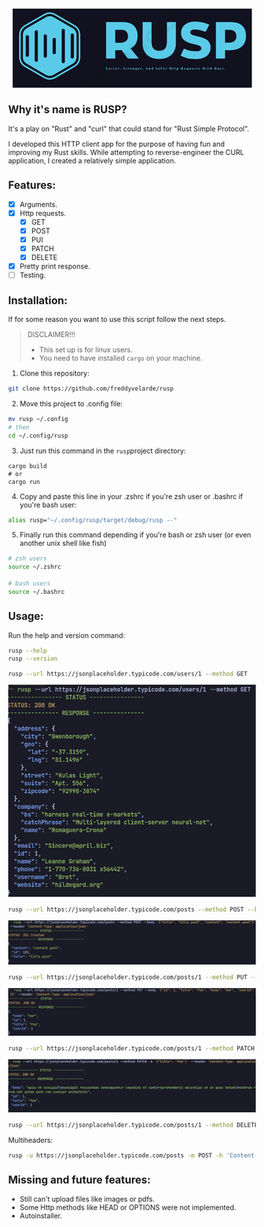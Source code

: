 <p align="center">
  <img src="./screenshots/rusp-cover.png" />
</p>

## Why it's name is RUSP?

It's a play on "Rust" and "curl" that could stand for "Rust Simple Protocol".

I developed this HTTP client app for the purpose of having fun and improving my Rust skills. While attempting to reverse-engineer the CURL application, I created a relatively simple application.

## Features:

- [x] Arguments.
- [x] Http requests.
  - [x] GET
  - [x] POST
  - [x] PUI
  - [x] PATCH
  - [x] DELETE
- [x] Pretty print response.
- [ ] Testing.

## Installation:

If for some reason you want to use this script follow the next steps.

> DISCLAIMER!!!
>
> - This set up is for linux users.
> - You need to have installed `cargo` on your machine.

1. Clone this repository:

```sh
git clone https://github.com/freddyvelarde/rusp
```

2. Move this project to .config file:

```sh
mv rusp ~/.config
# then
cd ~/.config/rusp
```

3. Just run this command in the `rusp`project directory:

```
cargo build
# or
cargo run
```

4. Copy and paste this line in your .zshrc if you're zsh user or .bashrc if you're bash user:

```bash
alias rusp="~/.config/rusp/target/debug/rusp --"
```

5. Finally run this command depending if you're bash or zsh user (or even another unix shell like fish)

```bash
# zsh users
source ~/.zshrc

# bash users
source ~/.bashrc
```

## Usage:

Run the help and version command:

```bash
rusp --help
rusp --version
```

```bash
rusp --url https://jsonplaceholder.typicode.com/users/1 --method GET
```

![get screen](./screenshots/get-req.png)

```bash
rusp --url https://jsonplaceholder.typicode.com/posts --method POST --body '{"title": "title post", "content": "content post"}' --header 'Content-Type: application/json'
```

![post screen](./screenshots/post-req.png)

```bash
rusp --url https://jsonplaceholder.typicode.com/posts/1 --method PUT --body '{"id": 1, "title": "foo", "body": "bar", "userId": 1}' --header 'Content-Type: application/json'
```

![post screen](./screenshots/put-req.png)

```bash
rusp --url https://jsonplaceholder.typicode.com/posts/1 --method PATCH -b '{"title": "foo"}' --header 'Content-Type: application/json'
```

![post screen](./screenshots/patch-req.png)

```bash
rusp --url https://jsonplaceholder.typicode.com/posts/1 --method DELETE
```

Multiheaders:

```bash
rusp -u https://jsonplaceholder.typicode.com/posts -m POST -h 'Content-Type: application/json' -h 'access-token: your secret yoken'
```

## Missing and future features:

- Still can't upload files like images or pdfs.
- Some Http methods like HEAD or OPTIONS were not implemented.
- Autoinstaller.
